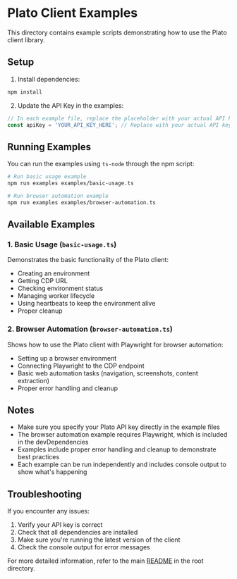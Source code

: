 # Plato Client Examples

This directory contains example scripts demonstrating how to use the Plato client library.

## Setup

1. Install dependencies:
```bash
npm install
```

2. Update the API Key in the examples:
```javascript
// In each example file, replace the placeholder with your actual API key
const apiKey = 'YOUR_API_KEY_HERE'; // Replace with your actual API key
```

## Running Examples

You can run the examples using `ts-node` through the npm script:

```bash
# Run basic usage example
npm run examples examples/basic-usage.ts

# Run browser automation example
npm run examples examples/browser-automation.ts
```

## Available Examples

### 1. Basic Usage (`basic-usage.ts`)
Demonstrates the basic functionality of the Plato client:
- Creating an environment
- Getting CDP URL
- Checking environment status
- Managing worker lifecycle
- Using heartbeats to keep the environment alive
- Proper cleanup

### 2. Browser Automation (`browser-automation.ts`)
Shows how to use the Plato client with Playwright for browser automation:
- Setting up a browser environment
- Connecting Playwright to the CDP endpoint
- Basic web automation tasks (navigation, screenshots, content extraction)
- Proper error handling and cleanup

## Notes

- Make sure you specify your Plato API key directly in the example files
- The browser automation example requires Playwright, which is included in the devDependencies
- Examples include proper error handling and cleanup to demonstrate best practices
- Each example can be run independently and includes console output to show what's happening

## Troubleshooting

If you encounter any issues:

1. Verify your API key is correct
2. Check that all dependencies are installed
3. Make sure you're running the latest version of the client
4. Check the console output for error messages

For more detailed information, refer to the main [README](../README.md) in the root directory. 
